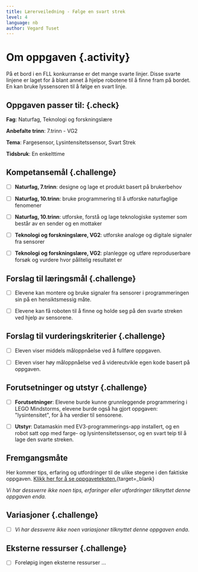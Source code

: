 ```yaml
---
title: Lærerveiledning - Følge en svart strek
level: 4
language: nb
author: Vegard Tuset
---
```


# Om oppgaven {.activity}

På et bord i en FLL konkurranse er det mange svarte linjer. Disse svarte linjene
er laget for å blant annet å hjelpe robotene til å finne fram på bordet. En kan
bruke lyssensoren til å følge en svart linje.

## Oppgaven passer til: {.check}

 __Fag__: Naturfag, Teknologi og forskningslære

__Anbefalte trinn__: 7.trinn - VG2

__Tema__: Fargesensor, Lysintensitetssensor, Svart Strek

__Tidsbruk__: En enkelttime

## Kompetansemål {.challenge}

- [ ] __Naturfag, 7.trinn__: designe og lage et produkt basert på brukerbehov

- [ ] __Naturfag, 10.trinn__: bruke programmering til å utforske naturfaglige
      fenomener

- [ ] __Naturfag, 10.trinn__: utforske, forstå og lage teknologiske systemer som
      består av en sender og en mottaker

- [ ] __Teknologi og forskningslære, VG2__: utforske analoge og digitale
      signaler fra sensorer

- [ ] __Teknologi og forskningslære, VG2__: planlegge og utføre reproduserbare
      forsøk og vurdere hvor pålitelig resultatet er

## Forslag til læringsmål {.challenge}

- [ ] Elevene kan montere og bruke signaler fra sensorer i programmeringen sin
      på en hensiktsmessig måte.

- [ ] Elevene kan få roboten til å finne og holde seg på den svarte streken ved
      hjelp av sensorene.

## Forslag til vurderingskriterier {.challenge}

- [ ] Eleven viser middels måloppnåelse ved å fullføre oppgaven.

- [ ] Eleven viser høy måloppnåelse ved å videreutvikle egen kode basert på
      oppgaven.

## Forutsetninger og utstyr {.challenge}

- [ ] __Forutsetninger__: Elevene burde kunne grunnleggende programmering i LEGO
      Mindstorms, elevene burde også ha gjort oppgaven: "lysintensitet", for å
      ha verdier til sensorene.

- [ ] __Utstyr__: Datamaskin med EV3-programmerings-app installert, og en robot
      satt opp med farge- og lysintensitetssensor, og en svart teip til å lage
      den svarte streken.

## Fremgangsmåte

Her kommer tips, erfaring og utfordringer til de ulike stegene i den faktiske
oppgaven.
[Klikk her for å se oppgaveteksten.](../lys_7folgelinje/7folgelinje_nb.html){target=_blank}

_Vi har dessverre ikke noen tips, erfaringer eller utfordringer tilknyttet denne
oppgaven enda._

## Variasjoner {.challenge}

- [ ]  _Vi har dessverre ikke noen variasjoner tilknyttet denne oppgaven enda._

## Eksterne ressurser {.challenge}

- [ ] Foreløpig ingen eksterne ressurser ...
